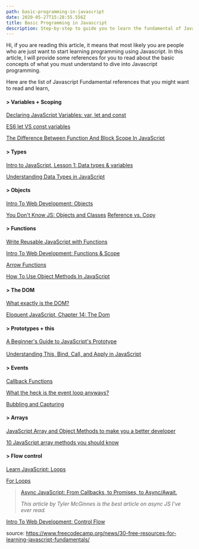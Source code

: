 ```yaml
---
path: basic-programming-in-javascript
date: 2020-05-27T15:28:55.556Z
title: Basic Programming in Javascript
description: Step-by-step to guide you to learn the fundamental of Javascript
---
```

Hi, if you are reading this article, it means that most likely you are people who are just want to start learning programming using Javascript. In this article, I will provide some references for you to read about the basic concepts of what you must understand to dive into Javascript programming.

Here are the list of Javascript Fundamental references that you might want to read and learn,

#### \> Variables + Scoping

[Declaring JavaScript Variables: var, let and const](https://scotch.io/courses/10-need-to-know-javascript-concepts/declaring-javascript-variables-var-let-and-const)

[ES6 let VS const variables](https://wesbos.com/let-vs-const/)

[The Difference Between Function And Block Scope In JavaScript](https://medium.com/@josephcardillo/the-difference-between-function-and-block-scope-in-javascript-4296b2322abe)

#### \> Types

[Intro to JavaScript, Lesson 1: Data types & variables](https://www.udacity.com/course/intro-to-javascript--ud803)

[Understanding Data Types in JavaScript](https://www.digitalocean.com/community/tutorials/understanding-data-types-in-javascript)

#### \> Objects

[Intro To Web Development: Objects](https://btholt.github.io/intro-to-web-dev-v2/objects-and-arrays)

[You Don't Know JS: Objects and Classes](https://github.com/getify/You-Dont-Know-JS/blob/2nd-ed/objects-classes/ch3.md)
[Reference vs. Copy](https://www.youtube.com/watch?v=YnfwDQ5XYF4)

#### \> Functions

[Write Reusable JavaScript with Functions](https://www.freecodecamp.org/learn/javascript-algorithms-and-data-structures/basic-javascript/write-reusable-javascript-with-functions)

[Intro To Web Development: Functions & Scope](https://btholt.github.io/intro-to-web-dev-v2/functions-and-scope)

[Arrow Functions](https://wesbos.com/arrow-functions/)

[How To Use Object Methods In JavaScript](https://www.digitalocean.com/community/tutorials/how-to-use-object-methods-in-javascript)

#### \> The DOM

[What exactly is the DOM?](https://dev.to/karaluton/what-exactly-is-the-dom-jhg)

[Eloquent JavaScript, Chapter 14: The Dom](https://eloquentjavascript.net/14_dom.html)

#### \> Prototypes + this

[A Beginner's Guide to JavaScript's Prototype](https://tylermcginnis.com/beginners-guide-to-javascript-prototype/)\
\
[Understanding This, Bind, Call, and Apply in JavaScript](https://www.taniarascia.com/this-bind-call-apply-javascript/)

#### \> Events

[Callback Functions](https://guide.freecodecamp.org/javascript/callback-functions/)

[What the heck is the event loop anyways?](https://www.youtube.com/watch?v=8aGhZQkoFbQ)

[Bubbling and Capturing](https://javascript.info/bubbling-and-capturing)

#### \> Arrays

[JavaScript Array and Object Methods to make you a better developer](https://syntax.fm/show/043/20-javascript-array-and-object-methods-to-make-you-a-better-developer)

[10 JavaScript array methods you should know](https://dev.to/frugencefidel/10-javascript-array-methods-you-should-know-4lk3)

#### \> Flow control

[Learn JavaScript: Loops](https://www.codecademy.com/learn/introduction-to-javascript/modules/learn-javascript-loops)

[For Loops](https://www.youtube.com/watch?v=24Wpg6njlYI)

> [Async JavaScript: From Callbacks, to Promises, to Async/Await.](https://tylermcginnis.com/async-javascript-from-callbacks-to-promises-to-async-await/)
>
> *This article by Tyler McGinnes is the best article on async JS I've ever read.*

[Intro To Web Development: Control Flow](https://btholt.github.io/intro-to-web-dev-v2/programming-fundamentals)

source: <https://www.freecodecamp.org/news/30-free-resources-for-learning-javascript-fundamentals/>
